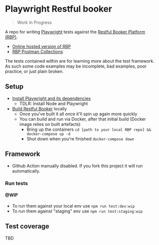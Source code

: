 # Playwright Restful booker
> Work In Progress

A repo for writing [Playwright][1] tests against the [Restful Booker Platform (RBP)][2].
- [Online hosted version of RBP][5]
- [RBP Postman Collections][6]

The tests contained within are for learning more about the test framework. As such some code examples may be incomplete, bad examples, poor practice, or just plain broken.

## Setup
- [Install Playwright and its dependencies][3]
    - TDLR: Install Node and Playwright
- [Build Restful Booker][4] locally
    - Once you've built it all once it'll spin up again more quickly 
    - You can build and run via Docker, after that initial build (Docker image relies on built artefacts)
        - Bring up the containers `cd [path to your local RBP repo] && docker-compose up -d`
        - Shut down when you're finished `docker-compose down`

## Framework
- Github Action manually disabled. If you fork this project it will run automatically.

### Run tests

#### @WIP
- To run them against your local env use `npm run test:dev:wip`
- To run them against "staging" env use `npm run test:staging:wip`

## Test coverage
TBD

<!-- Playwright Links -->
[1]: https://playwright.dev/
[3]: https://playwright.dev/docs/intro
<!-- RBP Links -->
[2]: https://github.com/mwinteringham/restful-booker-platform
[4]: https://github.com/mwinteringham/restful-booker-platform#building-locally
[5]: https://automationintesting.online/
[6]: https://www.postman.com/automation-in-testing/workspace/restful-booker-collections/overview